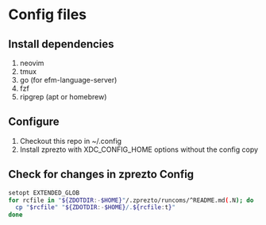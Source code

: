 # Config files

## Install dependencies

1. neovim
2. tmux
3. go (for efm-language-server)
4. fzf
5. ripgrep (apt or homebrew)

## Configure

1. Checkout this repo in ~/.config
2. Install zprezto with XDC_CONFIG_HOME options without the config copy

## Check for changes in zprezto Config

```bash
setopt EXTENDED_GLOB
for rcfile in "${ZDOTDIR:-$HOME}"/.zprezto/runcoms/^README.md(.N); do
  cp "$rcfile" "${ZDOTDIR:-$HOME}/.${rcfile:t}"
done
```

